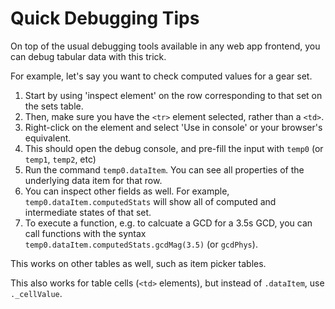 # Quick Debugging Tips

On top of the usual debugging tools available in any web app frontend, you can debug tabular data with this trick.

For example, let's say you want to check computed values for a gear set. 

1. Start by using 'inspect element' on the row corresponding to that set on the sets table. 
2. Then, make sure you have the `<tr>` element selected, rather than a `<td>`. 
3. Right-click on the element and select 'Use in console' or your browser's equivalent.
4. This should open the debug console, and pre-fill the input with `temp0` (or `temp1`, `temp2`, etc)
5. Run the command `temp0.dataItem`. You can see all properties of the underlying data item for that row.
6. You can inspect other fields as well. For example, `temp0.dataItem.computedStats` will show all of computed
and intermediate states of that set.
7. To execute a function, e.g. to calcuate a GCD for a 3.5s GCD, you can call functions with the syntax
`temp0.dataItem.computedStats.gcdMag(3.5)` (or `gcdPhys`).

This works on other tables as well, such as item picker tables.

This also works for table cells (`<td>` elements), but instead of `.dataItem`, use `._cellValue`.